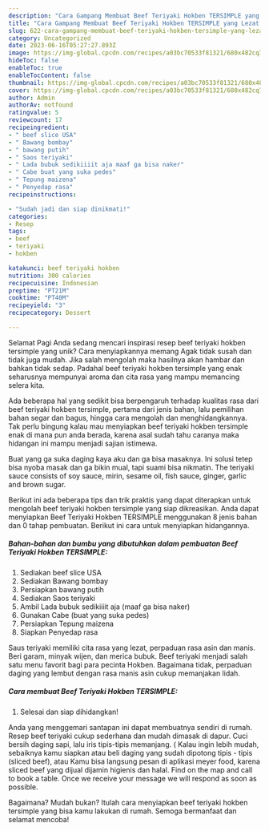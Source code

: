 ```yaml
---
description: "Cara Gampang Membuat Beef Teriyaki Hokben TERSIMPLE yang Lezat Sekali"
title: "Cara Gampang Membuat Beef Teriyaki Hokben TERSIMPLE yang Lezat Sekali"
slug: 622-cara-gampang-membuat-beef-teriyaki-hokben-tersimple-yang-lezat-sekali
category: Uncategorized
date: 2023-06-16T05:27:27.893Z
image: https://img-global.cpcdn.com/recipes/a03bc70533f81321/680x482cq70/beef-teriyaki-hokben-tersimple-foto-resep-utama.jpg
hideToc: false
enableToc: true
enableTocContent: false
thumbnail: https://img-global.cpcdn.com/recipes/a03bc70533f81321/680x482cq70/beef-teriyaki-hokben-tersimple-foto-resep-utama.jpg
cover: https://img-global.cpcdn.com/recipes/a03bc70533f81321/680x482cq70/beef-teriyaki-hokben-tersimple-foto-resep-utama.jpg
author: Admin
authorAv: notfound
ratingvalue: 5
reviewcount: 17
recipeingredient:
- " beef slice USA"
- " Bawang bombay"
- " bawang putih"
- " Saos teriyaki"
- " Lada bubuk sedikiiiit aja maaf ga bisa naker"
- " Cabe buat yang suka pedes"
- " Tepung maizena"
- " Penyedap rasa"
recipeinstructions:

- "Sudah jadi dan siap dinikmati!"
categories:
- Resep
tags:
- beef
- teriyaki
- hokben

katakunci: beef teriyaki hokben 
nutrition: 300 calories
recipecuisine: Indonesian
preptime: "PT21M"
cooktime: "PT40M"
recipeyield: "3"
recipecategory: Dessert

---
```



Selamat Pagi Anda sedang mencari inspirasi resep beef teriyaki hokben tersimple yang unik? Cara menyiapkannya memang Agak tidak susah dan tidak juga mudah. Jika salah mengolah maka hasilnya akan hambar dan bahkan tidak sedap. Padahal beef teriyaki hokben tersimple yang enak seharusnya mempunyai aroma dan cita rasa yang mampu memancing selera kita.


Ada beberapa hal yang sedikit bisa berpengaruh terhadap kualitas rasa dari beef teriyaki hokben tersimple, pertama dari jenis bahan, lalu pemilihan bahan segar dan bagus, hingga cara mengolah dan menghidangkannya. Tak perlu bingung kalau mau menyiapkan beef teriyaki hokben tersimple enak di mana pun anda berada, karena asal sudah tahu caranya maka hidangan ini mampu menjadi sajian istimewa.

Buat yang ga suka daging kaya aku dan ga bisa masaknya. Ini solusi tetep bisa nyoba masak dan ga bikin mual, tapi suami bisa nikmatin. The teriyaki sauce consists of soy sauce, mirin, sesame oil, fish sauce, ginger, garlic and brown sugar.


Berikut ini ada beberapa tips dan trik praktis yang dapat diterapkan untuk mengolah beef teriyaki hokben tersimple yang siap dikreasikan. Anda dapat menyiapkan Beef Teriyaki Hokben TERSIMPLE menggunakan 8 jenis bahan dan 0 tahap pembuatan. Berikut ini cara untuk menyiapkan hidangannya.

<!--inarticleads1-->

##### Bahan-bahan dan bumbu yang dibutuhkan dalam pembuatan Beef Teriyaki Hokben TERSIMPLE:

1. Sediakan  beef slice USA
1. Sediakan  Bawang bombay
1. Persiapkan  bawang putih
1. Sediakan  Saos teriyaki
1. Ambil  Lada bubuk sedikiiiit aja (maaf ga bisa naker)
1. Gunakan  Cabe (buat yang suka pedes)
1. Persiapkan  Tepung maizena
1. Siapkan  Penyedap rasa


Saus teriyaki memiliki cita rasa yang lezat, perpaduan rasa asin dan manis. Beri garam, minyak wijen, dan merica bubuk. Beef teriyaki menjadi salah satu menu favorit bagi para pecinta Hokben. Bagaimana tidak, perpaduan daging yang lembut dengan rasa manis asin cukup memanjakan lidah. 

<!--inarticleads2-->

##### Cara membuat Beef Teriyaki Hokben TERSIMPLE:


1. Selesai dan siap dihidangkan!

Anda yang menggemari santapan ini dapat membuatnya sendiri di rumah. Resep beef teriyaki cukup sederhana dan mudah dimasak di dapur. Cuci bersih daging sapi, lalu iris tipis-tipis memanjang. ( Kalau ingin lebih mudah, sebaiknya kamu siapkan atau beli daging yang sudah dipotong tipis - tipis (sliced beef), atau Kamu bisa langsung pesan di aplikasi meyer food, karena sliced beef yang dijual dijamin higienis dan halal. Find on the map and call to book a table. Once we receive your message we will respond as soon as possible. 

Bagaimana? Mudah bukan? Itulah cara menyiapkan beef teriyaki hokben tersimple yang bisa kamu lakukan di rumah. Semoga bermanfaat dan selamat mencoba!
